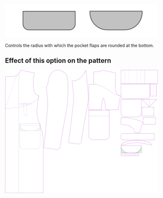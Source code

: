 ![Pocket flap radius](pocketflapradius.svg)

Controls the radius with which the pocket flaps are rounded at the bottom.

## Effect of this option on the pattern

![This image shows the effect of this option by superimposing several variants that have a different value for this option](carlton_pocketflapradius_sample.svg "Effect of this option on the pattern")
